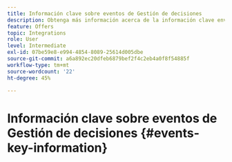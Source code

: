 ```yaml
---
title: Información clave sobre eventos de Gestión de decisiones
description: Obtenga más información acerca de la información clave enviada con cada evento de Administración de decisiones.
feature: Offers
topic: Integrations
role: User
level: Intermediate
exl-id: 07be59e8-e994-4854-8089-25614d005dbe
source-git-commit: a6a892ec20dfeb6879bef2f4c2eb4a0f8f54885f
workflow-type: tm+mt
source-wordcount: '22'
ht-degree: 45%

---
```


# Información clave sobre eventos de Gestión de decisiones {#events-key-information}

